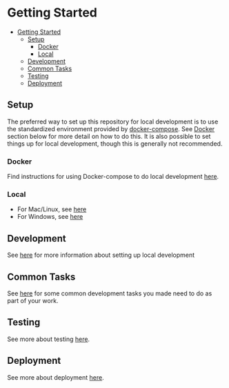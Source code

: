 # Getting Started

- [Getting Started](#getting-started)
  - [Setup](#setup)
    - [Docker](#docker)
    - [Local](#local)
  - [Development](#development)
  - [Common Tasks](#common-tasks)
  - [Testing](#testing)
  - [Deployment](#deployment)

## Setup

The preferred way to set up this repository for local development is to use the standardized environment provided by [docker-compose](https://docs.docker.com/compose/). See [Docker](#docker) section below for more detail on how to do this. It is also possible to set things up for local development, though this is generally not recommended.

### Docker

Find instructions for using Docker-compose to do local development [here](../docker/README.md).

### Local

- For Mac/Linux, see [here](./setup-mac.md)
- For Windows, see [here](./setup-windows.md)

## Development

See [here](./development.md) for more information about setting up local development

## Common Tasks

See [here](./common-tasks.md) for some common development tasks you made need to do as part of your work.

## Testing

See more about testing [here](./testing.md).

## Deployment

See more about deployment [here](./deployment.md).
